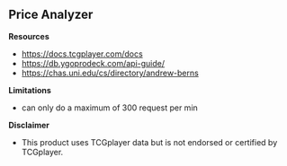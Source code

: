 ## Price Analyzer

**Resources**
- https://docs.tcgplayer.com/docs
- https://db.ygoprodeck.com/api-guide/
- https://chas.uni.edu/cs/directory/andrew-berns

**Limitations**
- can only do a maximum of 300 request per min

**Disclaimer**
- This product uses TCGplayer data but is not endorsed or certified by TCGplayer.
